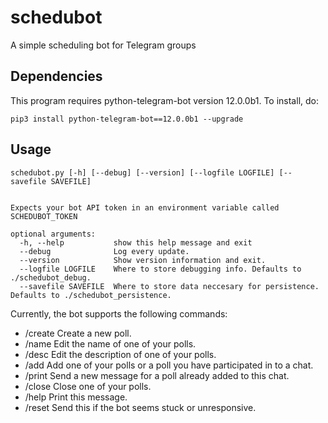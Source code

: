 # schedubot
A simple scheduling bot for Telegram groups

## Dependencies
This program requires python-telegram-bot version 12.0.0b1. To install, do:
```
pip3 install python-telegram-bot==12.0.0b1 --upgrade
```
## Usage
```
schedubot.py [-h] [--debug] [--version] [--logfile LOGFILE] [--savefile SAVEFILE]


Expects your bot API token in an environment variable called SCHEDUBOT_TOKEN

optional arguments:
  -h, --help           show this help message and exit
  --debug              Log every update.
  --version            Show version information and exit.
  --logfile LOGFILE    Where to store debugging info. Defaults to ./schedubot_debug.
  --savefile SAVEFILE  Where to store data neccesary for persistence. Defaults to ./schedubot_persistence.

```

Currently, the bot supports the following commands:

- /create Create a new poll.
- /name Edit the name of one of your polls.
- /desc Edit the description of one of your polls.
- /add Add one of your polls or a poll you have participated in to a chat.
- /print Send a new message for a poll already added to this chat.
- /close Close one of your polls.
- /help Print this message.
- /reset Send this if the bot seems stuck or unresponsive.